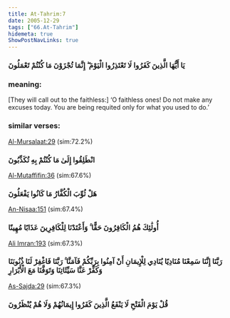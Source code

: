 ```yaml
---
title: At-Tahrim:7
date: 2005-12-29
tags: ["66.At-Tahrim"]
hidemeta: true 
ShowPostNavLinks: true 
---
```

### يَا أَيُّهَا الَّذِينَ كَفَرُوا لَا تَعْتَذِرُوا الْيَوْمَ ۖ إِنَّمَا تُجْزَوْنَ مَا كُنْتُمْ تَعْمَلُونَ
### meaning: 
[They will call out to the faithless:] ‘O faithless ones! Do not make any excuses today. You are being requited only for what you used to do.’
### similar verses: 

[Al-Mursalaat:29](/77/29) (sim:72.2%)

### انْطَلِقُوا إِلَىٰ مَا كُنْتُمْ بِهِ تُكَذِّبُونَ

[Al-Mutaffifin:36](/83/36) (sim:67.6%)

### هَلْ ثُوِّبَ الْكُفَّارُ مَا كَانُوا يَفْعَلُونَ

[An-Nisaa:151](/4/151) (sim:67.4%)

### أُولَٰئِكَ هُمُ الْكَافِرُونَ حَقًّا ۚ وَأَعْتَدْنَا لِلْكَافِرِينَ عَذَابًا مُهِينًا

[Ali Imran:193](/3/193) (sim:67.3%)

### رَبَّنَا إِنَّنَا سَمِعْنَا مُنَادِيًا يُنَادِي لِلْإِيمَانِ أَنْ آمِنُوا بِرَبِّكُمْ فَآمَنَّا ۚ رَبَّنَا فَاغْفِرْ لَنَا ذُنُوبَنَا وَكَفِّرْ عَنَّا سَيِّئَاتِنَا وَتَوَفَّنَا مَعَ الْأَبْرَارِ

[As-Sajda:29](/32/29) (sim:67.3%)

### قُلْ يَوْمَ الْفَتْحِ لَا يَنْفَعُ الَّذِينَ كَفَرُوا إِيمَانُهُمْ وَلَا هُمْ يُنْظَرُونَ
